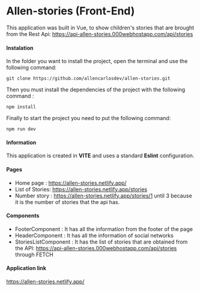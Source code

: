 # Allen-stories (Front-End)

This application was built in Vue, to show children's stories that are brought from the Rest Api: https://api-allen-stories.000webhostapp.com/api/stories

#### Instalation

In the folder you want to install the project, open the terminal and use the following command:

```
git clone https://github.com/allencarlosdev/allen-stories.git
```

Then you must install the dependencies of the project with the following command :

```
npm install
```

Finally to start the project you need to put the following command:

```
npm run dev
```

#### Information

This application is created in **VITE** and uses a standard **Eslint** configuration.

#### Pages

- Home page : https://allen-stories.netlify.app/
- List of Stories: https://allen-stories.netlify.app/stories
- Number story : https://allen-stories.netlify.app/stories/1
  until 3 because it is the number of stories that the api has.

#### Components

- FooterComponent : It has all the information from the footer of the page
- HeaderComponent : It has all the information of social networks
- StoriesListComponent : It has the list of stories that are obtained from the API: https://api-allen-stories.000webhostapp.com/api/stories through FETCH

#### Application link

https://allen-stories.netlify.app/
